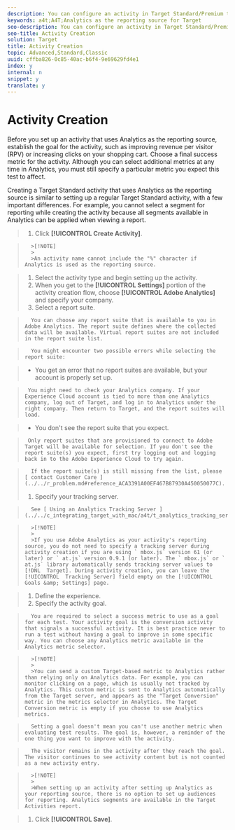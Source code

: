```yaml
---
description: You can configure an activity in Target Standard/Premium to use Adobe Analytics as the reporting source (A4T).
keywords: a4t;A4T;Analytics as the reporting source for Target
seo-description: You can configure an activity in Target Standard/Premium to use Adobe Analytics as the reporting source (A4T).
seo-title: Activity Creation
solution: Target
title: Activity Creation
topic: Advanced,Standard,Classic
uuid: cffba826-0c85-40ac-b6f4-9e69629fd4e1
index: y
internal: n
snippet: y
translate: y
---
```


# Activity Creation

Before you set up an activity that uses Analytics as the reporting source, establish the goal for the activity, such as improving revenue per visitor (RPV) or increasing clicks on your shopping cart. Choose a final success metric for the activity. Although you can select additional metrics at any time in Analytics, you must still specify a particular metric you expect this test to affect. 

Creating a Target Standard activity that uses Analytics as the reporting source is similar to setting up a regular Target Standard activity, with a few important differences. For example, you cannot select a segment for reporting while creating the activity because all segments available in Analytics can be applied when viewing a report. 

>1. Click **[!UICONTROL  Create Activity]**.


>       >[!NOTE]
>       >
>       >An activity name cannot include the "%" character if Analytics is used as the reporting source.

>1. Select the activity type and begin setting up the activity.
>1. When you get to the **[!UICONTROL  Settings]** portion of the activity creation flow, choose **[!UICONTROL  Adobe Analytics]** and specify your company.
>1. Select a report suite.

>       You can choose any report suite that is available to you in Adobe Analytics. The report suite defines where the collected data will be available. Virtual report suites are not included in the report suite list. 

>       You might encounter two possible errors while selecting the report suite: 

>    
>    * You get an error that no report suites are available, but your account is properly set up. 

>      You might need to check your Analytics company. If your Experience Cloud account is tied to more than one Analytics company, log out of Target, and log in to Analytics under the right company. Then return to Target, and the report suites will load. 

>    * You don't see the report suite that you expect. 

>      Only report suites that are provisioned to connect to Adobe Target will be available for selection. If you don't see the report suite(s) you expect, first try logging out and logging back in to the Adobe Experience Cloud to try again. 



>       If the report suite(s) is still missing from the list, please [ contact Customer Care ](../../r_problem.md#reference_ACA3391A00EF467B87930A450050077C). 
>1. Specify your tracking server.

>       See [ Using an Analytics Tracking Server ](../../c_integrating_target_with_mac/a4t/t_analytics_tracking_server.md#task_72077BA7E93C4A65A715A18F32228823). 


>       >[!NOTE]
>       >
>       >If you use Adobe Analytics as your activity's reporting source, you do not need to specify a tracking server during activity creation if you are using ` mbox.js` version 61 (or later) or ` at.js` version 0.9.1 (or later). The ` mbox.js` or ` at.js` library automatically sends tracking server values to [!DNL  Target]. During activity creation, you can leave the [!UICONTROL  Tracking Server] field empty on the [!UICONTROL  Goals &amp; Settings] page. 

>1. Define the experience.
>1. Specify the activity goal.

>       You are required to select a success metric to use as a goal for each test. Your activity goal is the conversion activity that signals a successful activity. It is best practice never to run a test without having a goal to improve in some specific way. You can choose any Analytics metric available in the Analytics metric selector. 


>       >[!NOTE]
>       >
>       >You can send a custom Target-based metric to Analytics rather than relying only on Analytics data. For example, you can monitor clicking on a page, which is usually not tracked by Analytics. This custom metric is sent to Analytics automatically from the Target server, and appears as the "Target Conversion" metric in the metrics selector in Analytics. The Target Conversion metric is empty if you choose to use Analytics metrics.


>       Setting a goal doesn't mean you can't use another metric when evaluating test results. The goal is, however, a reminder of the one thing you want to improve with the activity. 

>       The visitor remains in the activity after they reach the goal. The visitor continues to see activity content but is not counted as a new activity entry. 


>       >[!NOTE]
>       >
>       >When setting up an activity after setting up Analytics as your reporting source, there is no option to set up audiences for reporting. Analytics segments are available in the Target Activities report.

>1. Click **[!UICONTROL  Save]**.

